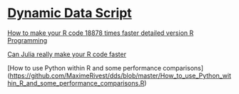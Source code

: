 # [Dynamic Data Script](https://www.youtube.com/channel/UCxdCZGywhd2R5BiOP8vOgqg)

[How to make your R code 18878 times faster detailed version R Programming](https://github.com/MaximeRivest/dds/blob/master/How-to-make-your-R-code-18-878-times-faster-Detailed-version-R-Programming.R)

[Can Julia really make your R code faster](https://github.com/MaximeRivest/dds/blob/master/Can%20Julia%20really%20make%20your%20R%20code%20faster.R)

[How to use Python within R and some performance comparisons]
(https://github.com/MaximeRivest/dds/blob/master/How_to_use_Python_within_R_and_some_performance_comparisons.R)
